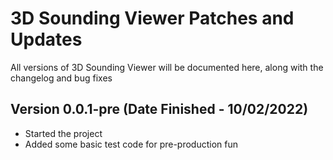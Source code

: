 # 3D Sounding Viewer Patches and Updates
All versions of 3D Sounding Viewer will be documented here, along with the changelog and bug fixes

## Version 0.0.1-pre (Date Finished - 10/02/2022)
- Started the project
- Added some basic test code for pre-production fun